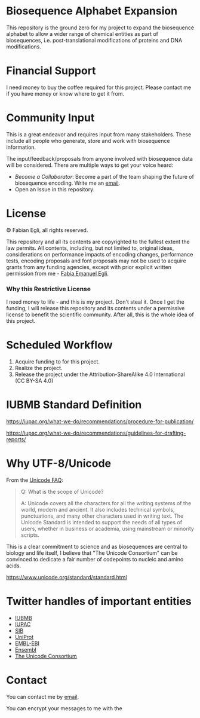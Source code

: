 # Biosequence Alphabet Expansion

This repository is the ground zero for my project to expand the biosequence
alphabet to allow a wider range of chemical entities as part of biosequences,
i.e. post-translational modifications of proteins and DNA modifications.


# Financial Support

I need money to buy the coffee required for this project. Please contact me if
you have money or know where to get it from.


# Community Input

This is a great endeavor and requires input from many stakeholders. These
include all people who generate, store and work with biosequence information.

The input/feedback/proposals from anyone involved with biosequence data will be
considered. There are multiple ways to get your voice heard:

* *Become a Collaborator*: Become a part of the team shaping the future of biosequence
encoding. Write me an [email][1].
* Open an Issue in this repository.


# License

© Fabian Egli, all rights reserved.

This repository and all its contents are copyrighted to the fullest extent the
law permits. All contents, including, but not limited to, original ideas,
considerations on performance impacts of encoding changes, performance tests,
encoding proposals and font proposals may not be used to acquire grants
from any funding agencies, except with prior explicit written permission from
me - [Fabia Emanuel Egli][1].

### Why this Restrictive License

I need money to life - and this is my project. Don't steal it. Once I get the
funding, I will release this repository and its contents under a permissive
license to benefit the scientific community. After all, this is the whole idea
of this project.


# Scheduled Workflow

1. Acquire funding to for this project.
2. Realize the project.
3. Release the project under the Attribution-ShareAlike 4.0 International (CC
  BY-SA 4.0)


# IUBMB Standard Definition

https://iupac.org/what-we-do/recommendations/procedure-for-publication/

https://iupac.org/what-we-do/recommendations/guidelines-for-drafting-reports/


# Why UTF-8/Unicode

From the [Unicode FAQ](http://www.unicode.org/faq/basic_q.html):

> Q: What is the scope of Unicode?
>
> A: Unicode covers all the characters for all the writing systems of the world, modern and ancient. It also includes technical symbols, punctuations, and many other characters used in writing text. The Unicode Standard is intended to support the needs of all types of users, whether in business or academia, using mainstream or minority scripts.

This is a clear commitment to science and as biosequences are central to biology
and life itself, I believe that "The Unicode Consortium" can be convinced to
dedicate a fair number of codepoints to nucleic and amino acids.

https://www.unicode.org/standard/standard.html


# Twitter handles of important entities

* [IUBMB](https://twitter.com/iubmb)
* [IUPAC](https://twitter.com/iupac)
* [SIB](https://twitter.com/ISBSIB)
* [UniProt](https://twitter.com/uniprot)
* [EMBL-EBI](https://twitter.com/emblebi)
* [Ensembl](https://twitter.com/ensembl)
* [The Unicode Consortium](https://twitter.com/unicode)


# Contact

You can contact me by [email][1].

You can encrypt your messages to me with the


[1]: mailto:fabian.egli@gmx.ch

